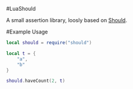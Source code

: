 #LuaShould

A small assertion library, loosly based on [Should][1].

#Example Usage

```lua
local should = require("should")

local t = {
	"a",
	"b"
}

should.haveCount(2, t)


```



[1]: https://github.com/erichexter/Should